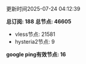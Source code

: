 更新时间2025-07-24 04:12:39

**总订阅: 188**
**总节点: 46605**
- vless节点: 21581
- hysteria2节点: 9

**google ping有效节点: 16**
